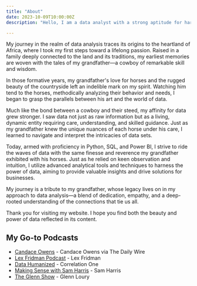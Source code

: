 ```yaml
---
title: "About"
date: 2023-10-09T10:00:00Z
description: "Hello, I am a data analyst with a strong aptitude for harnessing the power of data to generate valuable insights and drive business solutions. My technical skills include proficiency in Python, SQL, and Power BI."

---
```


My journey in the realm of data analysis traces its origins to the heartland of Africa, where I took my first steps toward a lifelong passion. Raised in a family deeply connected to the land and its traditions, my earliest memories are woven with the tales of my grandfather—a cowboy of remarkable skill and wisdom.

In those formative years, my grandfather's love for horses and the rugged beauty of the countryside left an indelible mark on my spirit. Watching him tend to the horses, methodically analyzing their behavior and needs, I began to grasp the parallels between his art and the world of data.

Much like the bond between a cowboy and their steed, my affinity for data grew stronger. I saw data not just as raw information but as a living, dynamic entity requiring care, understanding, and skilled guidance. Just as my grandfather knew the unique nuances of each horse under his care, I learned to navigate and interpret the intricacies of data sets.

Today, armed with proficiency in Python, SQL, and Power BI, I strive to ride the waves of data with the same finesse and reverence my grandfather exhibited with his horses. Just as he relied on keen observation and intuition, I utilize advanced analytical tools and techniques to harness the power of data, aiming to provide valuable insights and drive solutions for businesses.

My journey is a tribute to my grandfather, whose legacy lives on in my approach to data analysis—a blend of dedication, empathy, and a deep-rooted understanding of the connections that tie us all.

Thank you for visiting my website. I hope you find both the beauty and power of data reflected in its content.
<!-- ![Mariam](themes/ezhil/images/zmariam.png) -->


## My Go-to Podcasts
* [Candace Owens](https://podcasts.apple.com/us/podcast/candace-owens/id1556687660) - Candace Owens via The Daily Wire
* [Lex Fridman Podcast](https://podcasts.apple.com/us/podcast/lex-fridman-podcast/id1434243584) - Lex Fridman
* [Data Humanized](https://podcasts.apple.com/us/podcast/data-humanized-by-correlation-one/id1693484349) - Correlation One
* [Making Sense with Sam Harris](https://podcasts.apple.com/us/podcast/making-sense-with-sam-harris/id733163012) - Sam Harris
* [The Glenn Show](https://podcasts.google.com/feed/aHR0cHM6Ly9hcGkuc3Vic3RhY2suY29tL2ZlZWQvcG9kY2FzdC8yNTkwNDQucnNz?sa=X&ved=0CAoQ9sEGahgKEwjInuzz7-6BAxUAAAAAHQAAAAAQmAE) - Glenn Loury